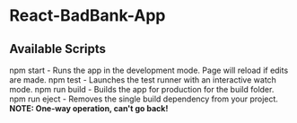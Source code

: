 # React-BadBank-App
## Available Scripts
npm start - Runs the app in the development mode. Page will reload if edits are made. 
npm test - Launches the test runner with an interactive watch mode. 
npm run build - Builds the app for production for the build folder. 
npm run eject - Removes the single build dependency from your project. **NOTE: One-way operation, can't go back!** 
